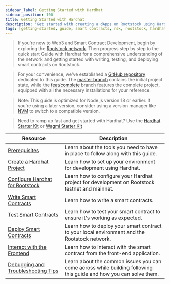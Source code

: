 ```yaml
---
sidebar_label: Getting Started with Hardhat
sidebar_position: 100
title: Getting Started with Hardhat
description: "Get started with creating a dApps on Rootstock using Hardhat and other tools."
tags: [getting-started, guide, smart contracts, rsk, rootstock, hardhat, blockchain]
---
```


> If you're new to Web3 and Smart Contract Development, begin by exploring the [Rootstock network](/developers/blockchain-essentials/overview/). Then progress step by step to the quick start Guide with Hardhat for a comprehensive understanding of the network and getting started with writing, testing, and deploying smart contracts on Rootstock.

> For your convenience, we've established a [GitHub repository](https://github.com/rsksmart/rootstock-quick-start-guide) dedicated to this guide. The [master branch](https://github.com/rsksmart/rootstock-quick-start-guide/tree/master) contains the initial project state, while the [feat/complete](https://github.com/rsksmart/rootstock-quick-start-guide/tree/feat/complete) branch features the complete project, equipped with all the necessary installations for your reference.

> Note: This guide is optimized for Node.js version 18 or earlier. If you're using a later version, consider using a version manager like [NVM](https://github.com/nvm-sh/nvm/blob/master/README.md) to switch to a compatible version.

> Need to ramp up fast and get started with Hardhat? Use the [Hardhat Starter Kit](https://github.com/rsksmart/rootstock-hardhat-starterkit) or [Wagmi Starter Kit](https://github.com/rsksmart/rsk-wagmi-starter-kit)

| Resource                                                       | Description                                                                                    |
| ----------------------------------------------------------- | ---------------------------------------------------------------------------------------------- |
| [Prerequisites](/developers/requirements/) | Learn about the tools you need to have in place to follow along with this guide.|
| [Create a Hardhat Project](/developers/smart-contracts/hardhat/) | Learn how to set up your environment for development using Hardhat.|
| [Configure Hardhat for Rootstock](/developers/smart-contracts/hardhat-rootstock/configure-hardhat-rootstock/) | Learn how to configure your Hardhat project for development on Rootstock testnet and mainnet.|
| [Write Smart Contracts](/developers/smart-contracts/hardhat-rootstock/write-smart-contracts/) | Learn how to write a smart contracts.|
| [Test Smart Contracts](/developers/smart-contracts/hardhat-rootstock/test-smart-contracts/) | Learn how to test your smart contract to ensure it's working as expected. |
| [Deploy Smart Contracts](/developers/smart-contracts/hardhat-rootstock/deploy-smart-contracts/) | Learn how to deploy your smart contract to your local environment and the Rootstock network. |
| [Interact with the Frontend](/developers/smart-contracts/hardhat-rootstock/interact-with-smart-contracts/) | Learn how to interact with the smart contract from the front-end application. |
| [Debugging and Troubleshooting Tips](/developers/smart-contracts/hardhat-rootstock/troubleshooting/) | Learn about the common issues you can come across while building following this guide and how you can solve them. |